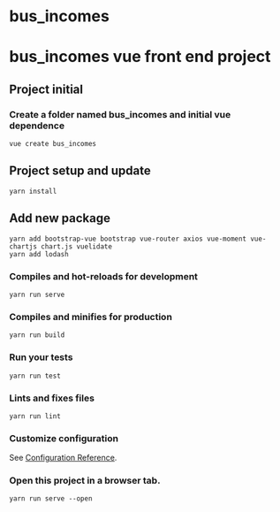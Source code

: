 # bus_incomes

# bus_incomes vue front end project

## Project initial
### Create a folder named bus_incomes and initial vue dependence
```
vue create bus_incomes
```

## Project setup and update
```
yarn install
```

## Add new package
```
yarn add bootstrap-vue bootstrap vue-router axios vue-moment vue-chartjs chart.js vuelidate
yarn add lodash

```

### Compiles and hot-reloads for development
```
yarn run serve
```

### Compiles and minifies for production
```
yarn run build
```

### Run your tests
```
yarn run test
```

### Lints and fixes files
```
yarn run lint
```

### Customize configuration
See [Configuration Reference](https://cli.vuejs.org/config/).

### Open this project in a browser tab.
```
yarn run serve --open
```
